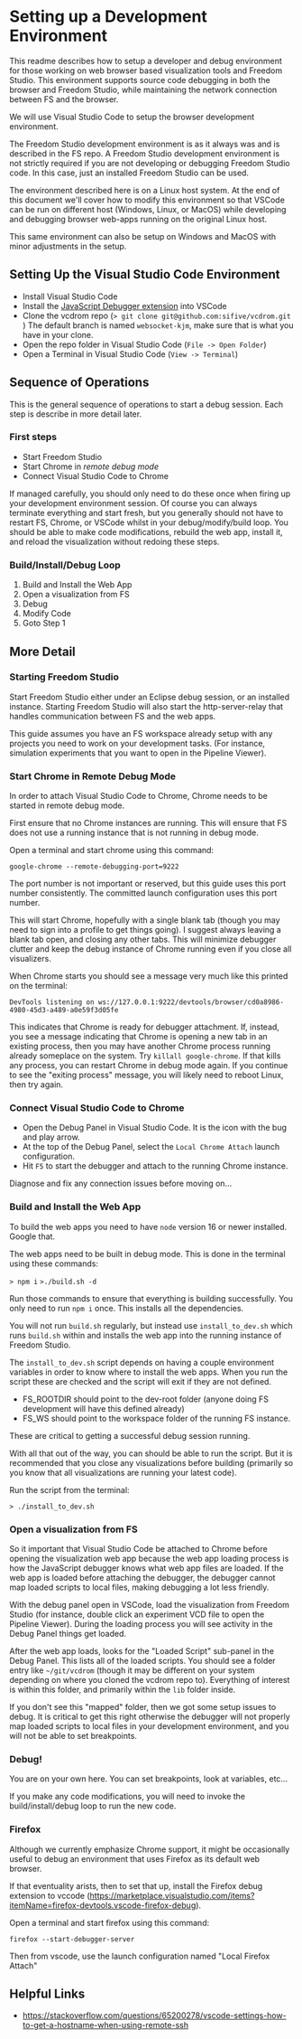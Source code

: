 # Setting up a Development Environment

This readme describes how to setup a developer and debug environment for those working on web browser based visualization tools and Freedom Studio. This environment supports source code debugging in both the browser and Freedom Studio, while maintaining the network connection between FS and the browser.

We will use Visual Studio Code to setup the browser development environment.

The Freedom Studio development environment is as it always was and is described in the FS repo. A Freedom Studio development environment is not strictly required if you are not developing or debugging Freedom Studio code. In this case, just an installed Freedom Studio can be used.

The environment described here is on a Linux host system. At the end of this document we'll cover how to modify this environment so that VSCode can be run on different host (Windows, Linux, or MacOS) while developing and debugging browser web-apps running on the original Linux host.

This same environment can also be setup on Windows and MacOS with minor adjustments in the setup.

## Setting Up the Visual Studio Code Environment

- Install Visual Studio Code
- Install the [JavaScript Debugger extension](https://marketplace.visualstudio.com/items?itemName=ms-vscode.js-debug-nightly) into VSCode
- Clone the vcdrom repo (`> git clone git@github.com:sifive/vcdrom.git
`) The default branch is named `websocket-kjm`, make sure that is what you have in your clone.
- Open the repo folder in Visual Studio Code (`File -> Open Folder`)
- Open a Terminal in Visual Studio Code (`View -> Terminal`)

## Sequence of Operations

This is the general sequence of operations to start a debug session.  Each step is describe in more detail later.

### First steps
- Start Freedom Studio
- Start Chrome in _remote debug mode_
- Connect Visual Studio Code to Chrome

If managed carefully, you should only need to do these once when firing up your development environment session.  Of course you can always terminate everything and start fresh, but you generally should not have to restart FS, Chrome, or VSCode whilst in your debug/modify/build loop.  You should be able to make code modifications, rebuild the web app, install it, and reload the visualization without redoing these steps.

### Build/Install/Debug Loop

1. Build and Install the Web App
1. Open a visualization from FS
1. Debug
1. Modify Code
1. Goto Step 1


## More Detail

### Starting Freedom Studio

Start Freedom Studio either under an Eclipse debug session, or an installed instance. Starting Freedom Studio will also start the http-server-relay that handles communication between FS and the web apps.

This guide assumes you have an FS workspace already setup with any projects you need to work on your development tasks. (For instance, simulation experiments that you want to open in the Pipeline Viewer).

### Start Chrome in Remote Debug Mode

In order to attach Visual Studio Code to Chrome, Chrome needs to be started in remote debug mode.

First ensure that no Chrome instances are running. This will ensure that FS does not use a running instance that is not running in debug mode.

Open a terminal and start chrome using this command:

`google-chrome --remote-debugging-port=9222`

The port number is not important or reserved, but this guide uses this port number consistently. The committed launch configuration uses this port number.

This will start Chrome, hopefully with a single blank tab (though you may need to sign into a profile to get things going).  I suggest always leaving a blank tab open, and closing any other tabs.  This will minimize debugger clutter and keep the debug instance of Chrome running even if you close all visualizers.

When Chrome starts you should see a message very much like this printed on the terminal:

`DevTools listening on ws://127.0.0.1:9222/devtools/browser/cd0a8986-4980-45d3-a489-a0e59f3d05fe`

This indicates that Chrome is ready for debugger attachment.  If, instead, you see a message indicating that Chrome is opening a new tab in an existing process, then you may have another Chrome process running already someplace on the system.  Try `killall google-chrome`.  If that kills any process, you can restart Chrome in debug mode again.  If you continue to see the "exiting process" message, you will likely need to reboot Linux, then try again.

### Connect Visual Studio Code to Chrome

- Open the Debug Panel in Visual Studio Code. It is the icon with the bug and play arrow.
- At the top of the Debug Panel, select the `Local Chrome Attach` launch configuration.
- Hit `F5` to start the debugger and attach to the running Chrome instance.

Diagnose and fix any connection issues before moving on...

### Build and Install the Web App
To build the web apps you need to have `node` version 16 or newer installed.  Google that.

The web apps need to be built in debug mode.  This is done in the terminal using these commands:

`> npm i`
`>./build.sh -d`

Run those commands to ensure that everything is building successfully.  You only need to run `npm i` once.  This installs all the dependencies.

You will not run `build.sh` regularly, but instead use `install_to_dev.sh` which runs `build.sh` within and installs the web app into the running instance of Freedom Studio.

The `install_to_dev.sh` script depends on having a couple environment variables in order to know where to install the web apps.  When you run the script these are checked and the script will exit if they are not defined.

- FS_ROOTDIR should point to the dev-root folder (anyone doing FS development will have this defined already)
- FS_WS should point to the workspace folder of the running FS instance.

These are critical to getting a successful debug session running.

With all that out of the way, you can should be able to run the script.  But it is recommended that you close any visualizations before building (primarily so you know that all visualizations are running your latest code).

Run the script from the terminal:

`> ./install_to_dev.sh`

### Open a visualization from FS

So it important that Visual Studio Code be attached to Chrome before opening the visualization web app because the web app loading process is how the JavaScript debugger knows what web app files are loaded.  If the web app is loaded before attaching the debugger, the debugger cannot map loaded scripts to local files, making debugging a lot less friendly.

With the debug panel open in VSCode, load the visualization from Freedom Studio (for instance, double click an experiment VCD file to open the Pipeline Viewer).  During the loading process you will see activity in the Debug Panel things get loaded.

After the web app loads, looks for the "Loaded Script" sub-panel in the Debug Panel.  This lists all of the loaded scripts.  You should see a folder entry like `~/git/vcdrom` (though it may be different on your system depending on where you cloned the vcdrom repo to).  Everything of interest is within this folder, and primarily within the `lib` folder inside.

If you don't see this "mapped" folder, then we got some setup issues to debug.  It is critical to get this right otherwise the debugger will not properly map loaded scripts to local files in your development environment, and you will not be able to set breakpoints.

### Debug!

You are on your own here.  You can set breakpoints, look at variables, etc...

If you make any code modifications, you will need to invoke the build/install/debug loop to run the new code.

### Firefox

Although we currently emphasize Chrome support, it might be occasionally useful to debug an environment that uses Firefox as its default web browser.

If that eventuality arists, then to set that up, install the Firefox debug extension to vccode (https://marketplace.visualstudio.com/items?itemName=firefox-devtools.vscode-firefox-debug).

Open a terminal and start firefox using this command:

`firefox --start-debugger-server`

Then from vscode, use the launch configuration named "Local Firefox Attach"

## Helpful Links

- https://stackoverflow.com/questions/65200278/vscode-settings-how-to-get-a-hostname-when-using-remote-ssh
